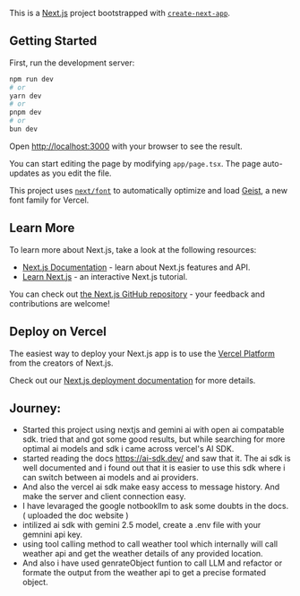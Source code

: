 This is a [Next.js](https://nextjs.org) project bootstrapped with [`create-next-app`](https://nextjs.org/docs/app/api-reference/cli/create-next-app).

## Getting Started

First, run the development server:

```bash
npm run dev
# or
yarn dev
# or
pnpm dev
# or
bun dev
```

Open [http://localhost:3000](http://localhost:3000) with your browser to see the result.

You can start editing the page by modifying `app/page.tsx`. The page auto-updates as you edit the file.

This project uses [`next/font`](https://nextjs.org/docs/app/building-your-application/optimizing/fonts) to automatically optimize and load [Geist](https://vercel.com/font), a new font family for Vercel.

## Learn More

To learn more about Next.js, take a look at the following resources:

- [Next.js Documentation](https://nextjs.org/docs) - learn about Next.js features and API.
- [Learn Next.js](https://nextjs.org/learn) - an interactive Next.js tutorial.

You can check out [the Next.js GitHub repository](https://github.com/vercel/next.js) - your feedback and contributions are welcome!

## Deploy on Vercel

The easiest way to deploy your Next.js app is to use the [Vercel Platform](https://vercel.com/new?utm_medium=default-template&filter=next.js&utm_source=create-next-app&utm_campaign=create-next-app-readme) from the creators of Next.js.

Check out our [Next.js deployment documentation](https://nextjs.org/docs/app/building-your-application/deploying) for more details.


## Journey:
- Started this project using nextjs and gemini ai with open ai compatable sdk. tried that and got some good results, but while searching for more optimal ai models and sdk i came across vercel's AI SDK.
- started reading the docs https://ai-sdk.dev/ and saw that it. The ai sdk is well documented and i found out that it is easier to use this sdk where i can switch between ai models and ai providers.
- And also the vercel ai sdk make easy access to message history. And make the server and client connection easy.
- I have levaraged the google notbookllm to ask some doubts in the docs. ( uploaded the doc website )
- intilized ai sdk with gemini 2.5 model, create a .env file with your gemnini api key.
- using tool calling method to call weather tool which internally will call weather api and get the weather details of any provided location.
- And also i have used genrateObject funtion to call LLM and refactor or formate the output from the weather api to get a precise formated object.
